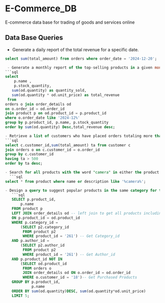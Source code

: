 # E-Commerce_DB
E-commerce data base for trading of goods and services online

## Data Base Queries
 - Generate a daily report of the total revenue for a specific date.
```sql
select sum(total_amount) from orders where order_date = '2024-12-20';

 - Generate a monthly report of the top-selling products in a given month.
```sql
select 
	p.name ,
    p.stock_quantity,
   sum(od.quantity) as quantity_sold,
   sum(od.quantity * od.unit_price) as total_revenue
 from 
orders o join order_details od
on o.order_id = od.order_id
join product p on od.product_id = p.product_id 
where o.order_date like '2024-12%'
group by p.product_id, p.name, p.stock_quantity
order by sum(od.quantity) Desc,total_revenue desc;

- Retrieve a list of customers who have placed orders totaling more than $500 in the past month Include customer names and their total order amounts.
```sql
select c.customer_id,sum(total_amount) ta from customer c
join orders o on c.customer_id = o.order_id 
group by c.customer_id
having ta > 500
order by ta desc;

- Search for all products with the word "camera" in either the product name or description.
  ```sql
select * from product where name or description like '%camera%';

- Design a query to suggest popular products in the same category for the same author, excluding the Purchsed product from the recommendations
   ```sql
   SELECT p.product_id,
       p.name
   FROM product p
   LEFT JOIN order_details od -- left join to get all products including the not purchased ones
   ON p.product_id = od.product_id
   WHERE p.category_id =
       (SELECT p2.category_id
        FROM product p2
        WHERE product_id = '261') -- Get Category_id
   AND p.author_id =
       (SELECT p2.author_id
        FROM product p2
        WHERE product_id = '261') -- Get Author_id
   AND p.product_id NOT IN
       (SELECT od.product_id
        FROM orders o
        JOIN order_details od ON o.order_id = od.order_id
        WHERE o.customer_id = '18')-- Get Purchased Products
   GROUP BY p.product_id,
            p.name
   ORDER BY sum(od.quantity)DESC, sum(od.quantity*od.unit_price)
   LIMIT 5;
